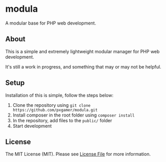 # modula

A modular base for PHP web development.

## About

This is a simple and extremely lightweight modular manager for PHP web development.

It's still a work in progress, and something that may or may not be helpful.

## Setup

Installation of this is simple, follow the steps below:

1. Clone the repository using `git clone https://github.com/pxgamer/modula.git`
2. Install composer in the root folder using `composer install`
3. In the repository, add files to the `public/` folder
4. Start development

## License

The MIT License (MIT). Please see [License File](LICENSE.md) for more information.

